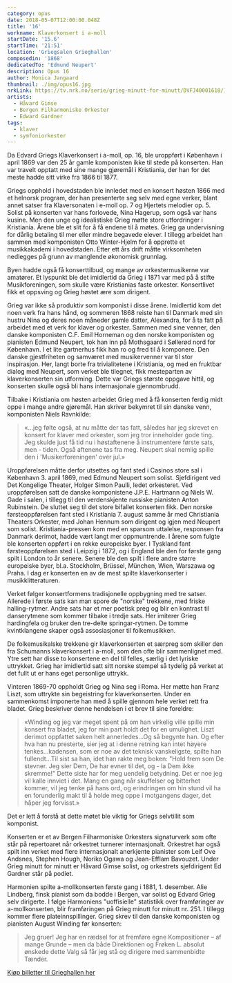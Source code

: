 ```yaml
---
category: opus
date: 2018-05-07T12:00:00.048Z
title: '16'
workname: Klaverkonsert i a-moll
startDate: '15.6'
startTime: '21:51'
location: 'Griegsalen Grieghallen'
composedin: '1868'
dedicatedTo: 'Edmund Neupert'
description: Opus 16
author: Monica Jangaard
thumbnail: ./img/opus16.jpg
nrkLink: https://tv.nrk.no/serie/grieg-minutt-for-minutt/DVFJ40001618/15-06-2018
artists:
  - Håvard Gimse
  - Bergen Filharmoniske Orkester
  - Edward Gardner
tags:
  - klaver
  - symfoniorkester
---
```

Da Edvard Griegs Klaverkonsert i a-moll, op. 16, ble uroppført i København i april 1869 var den 25 år gamle komponisten ikke til stede på konserten. Han var travelt opptatt med sine mange gjøremål i Kristiania, der han for det meste hadde sitt virke fra 1866 til 1877.

Griegs opphold i hovedstaden ble innledet med en konsert høsten 1866 med et helnorsk program, der han presenterte seg selv med egne verker, blant annet satser fra Klaversonaten i e-moll op. 7 og Hjertets melodier op. 5. Solist på konserten var hans forlovede, Nina Hagerup, som også var hans kusine. Men den unge og idealistiske Grieg møtte store utfordringer i Kristiania. Årene ble et slit for å få endene til å møtes. Grieg ga undervisning for dårlig betaling til mer eller mindre begavede elever. I tillegg arbeidet han sammen med komponisten Otto Winter-Hjelm for å opprette et musikkakademi i hovedstaden. Etter ett års drift måtte virksomheten nedlegges på grunn av manglende økonomisk grunnlag.

Byen hadde også få konserttilbud, og mange av orkestermusikerne var amatører. Et lyspunkt ble det imidlertid da Grieg i 1871 var med på å stifte Musikforeningen, som skulle være Kristianias faste orkester. Konsertlivet fikk et oppsving og Grieg høstet ære som dirigent.

Grieg var ikke så produktiv som komponist i disse årene. Imidlertid kom det noen verk fra hans hånd, og sommeren 1868 reiste han til Danmark med sin hustru Nina og deres noen måneder gamle datter, Alexandra, for å ta fatt på arbeidet med et verk for klaver og orkester. Sammen med sine venner, den danske komponisten C.F. Emil Horneman og den norske komponisten og pianisten Edmund Neupert, tok han inn på Mothsgaard i Søllerød nord for København. I et lite gartnerhus fikk han ro og fred til å komponere. Den danske gjestfriheten og samværet med musikervenner var til stor inspirasjon. Her, langt borte fra trivialitetene i Kristiania, og med en fruktbar dialog med Neupert, som verket ble tilegnet, fikk mesteparten av klaverkonserten sin utforming. Dette var Griegs største oppgave hittil, og konserten skulle også bli hans internasjonale gjennombrudd.

Tilbake i Kristiania om høsten arbeidet Grieg med å få konserten ferdig midt oppe i mange andre gjøremål. Han skriver bekymret til sin danske venn, komponisten Niels Ravnkilde:

> «...jeg følte også, at nu måtte der tas fatt, således har jeg skrevet en konsert for klaver med orkester, som jeg tror inneholder gode ting. Jeg skulde just få tid nu i høstaftenene å instrumentere første sats, men - tiden. Også aftenene tas fra meg. Neupert skal nemlig spille den i 'Musikerforeningen' over jul.»

Uroppførelsen måtte derfor utsettes og fant sted i Casinos store sal i København 3. april 1869, med Edmund Neupert som solist. Sjefdirigent ved Det Kongelige Theater, Holger Simon Paulli, ledet orkesteret. Ved uroppførelsen satt de danske komponistene J.P.E. Hartmann og Niels W. Gade i salen, i tillegg til den verdenskjente russiske pianisten Anton Rubinstein. De sluttet seg til det store bifallet konserten fikk. Den norske førsteoppførelsen fant sted i Kristiania 7. august samme år med Christiania Theaters Orkester, med Johan Hennum som dirigent og igjen med Neupert som solist. Kristiania-pressen kom med en sparsom uttalelse, responsen fra Danmark derimot, hadde vært langt mer oppmuntrende. I årene som fulgte ble konserten oppført i en rekke europeiske byer. I Tyskland fant førsteoppførelsen sted i Leipzig i 1872, og i England ble den for første gang spilt i London to år senere. Senere ble den spilt i flere andre større europeiske byer, bl.a. Stockholm, Brüssel, München, Wien, Warszawa og Praha. I dag er konserten en av de mest spilte klaverkonserter i musikklitteraturen.

Verket følger konsertformens tradisjonelle oppbygning med tre satser. Allerede i første sats kan man spore de "norske" trekkene, med friske halling-rytmer. Andre sats har et mer poetisk preg og blir en kontrast til danserytmene som kommer tilbake i tredje sats. Her imiterer Grieg hardingfela og bruker den tre-delte springar-rytmen. De tomme kvintklangene skaper også assosiasjoner til folkemusikken.

De folkemusikalske trekkene gir klaverkonserten et særpreg som skiller den fra Schumanns klaverkonsert i a-moll, som den ofte blir sammenlignet med. Ytre sett har disse to konsertene en del til felles, særlig i det lyriske uttrykket. Grieg har imidlertid satt sitt norske stempel så tydelig på verket at det fullt ut er hans eget personlige uttrykk.

Vinteren 1869-70 oppholdt Grieg og Nina seg i Roma. Her møtte han Franz Liszt, som uttrykte sin begeistring for klaverkonserten. Under en sammenkomst imponerte han med å spille gjennom hele verket rett fra bladet. Grieg beskriver denne hendelsen i et brev til sine foreldre:

> «Winding og jeg var meget spent på om han virkelig ville spille min konsert fra bladet, jeg for min part holdt det for en umulighet. Liszt derimot oppfattet saken helt annerledes...Og så begynte han. Og efter hva han nu presterte, sier jeg at i denne retning kan intet høyere tenkes...kadensen, som er noe av det teknisk vanskeligste, spilte han fullendt...Til sist sa han, idet han rakte meg boken: "Hold frem som De stevner. Jeg sier Dem, De har evner til det, og - la Dem ikke skremme!" Dette siste har for meg uendelig betydning. Det er noe jeg vil kalle innviet i det. Mang en gang når skuffelser og bitterhet kommer, vil jeg tenke på hans ord, og erindringen om hin stund vil ha en forunderlig makt til å holde meg oppe i motgangens dager, det håper jeg forvisst.»

Det er lett å forstå at dette møtet ble viktig for Griegs selvtillit som komponist.

Konserten er et av Bergen Filharmoniske Orkesters signaturverk som ofte står på repertoaret når orkestret turnerer internasjonalt. Orkestret har også spilt inn verket med flere internasjonalt anerkjente pianister som Leif Ove Andsnes, Stephen Hough, Noriko Ogawa og Jean-Efflam Bavouzet. Under Grieg minutt for minutt er Håvard Gimse solist, og orkestrets sjefdirigent Ed Gardner står på podiet.

Harmonien spilte a-mollkonserten første gang i 1881, 1. desember. Alie Lindberg, finsk pianist som da bodde i Bergen, var solist og Edvard Grieg selv dirigerte. I følge Harmoniens "uoffisielle" statistikk over framføringer av a-mollkonserten, blir framføringen på Grieg minutt for minutt nr. 251. I tillegg kommer flere plateinnspillinger. Grieg skrev til den danske komponisten og pianisten August Winding før konserten:

> Jeg gruer! Jeg har en rædsel for at fremføre egne Kompositioner – af mange Grunde – men da både Direktionen og Frøken L. absolut ønskede dette Valg så får jeg stå og dirigere med sammenbidte Tænder.

<div class="button postButton"><a href="http://harmonien.no/konserter-og-billetter/2018/06/grieg-minutt-for-minutt/" target="_blank">Kjøp billetter til Grieghallen her</a></div>
